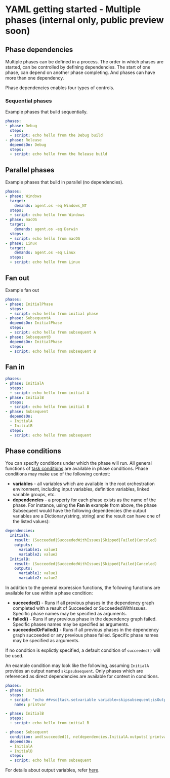 # YAML getting started - Multiple phases (internal only, public preview soon)

## Phase dependencies

Multiple phases can be defined in a process. The order in which phases are started, can be controlled by defining dependencies. The start of one phase, can depend on another phase completing. And phases can have more than one dependency.

Phase dependencies enables four types of controls.

### Sequential phases

Example phases that build sequentially.

```yaml
phases:
- phase: Debug
  steps:
  - script: echo hello from the Debug build
- phase: Release
  dependsOn: Debug
  steps:
  - script: echo hello from the Release build
```

## Parallel phases

Example phases that build in parallel (no dependencies).

```yaml
phases:
- phase: Windows
  target:
    demands: agent.os -eq Windows_NT
  steps:
  - script: echo hello from Windows
- phase: macOS
  target:
    demands: agent.os -eq Darwin
  steps:
  - script: echo hello from macOS
- phase: Linux
  target:
    demands: agent.os -eq Linux
  steps:
  - script: echo hello from Linux
```

## Fan out

Example fan out

```yaml
phases:
- phase: InitialPhase
  steps:
  - script: echo hello from initial phase
- phase: SubsequentA
  dependsOn: InitialPhase
  steps:
  - script: echo hello from subsequent A
- phase: SubsequentB
  dependsOn: InitialPhase
  steps:
  - script: echo hello from subsequent B
```

## Fan in

```yaml
phases:
- phase: InitialA
  steps:
  - script: echo hello from initial A
- phase: InitialB
  steps:
  - script: echo hello from initial B
- phase: Subsequent
  dependsOn:
  - InitialA
  - InitialB
  steps:
  - script: echo hello from subsequent
```

## Phase conditions

You can specify conditions under which the phase will run. All general functions of [task conditions](https://go.microsoft.com/fwlink/?linkid=842996) are available in phase conditions. Phase conditions may make use of the following context:

* **variables** - all variables which are available in the root orchestration environment, including input variables, definition variables, linked variable groups, etc.
* **dependencies** - a property for each phase exists as the name of the phase. For instance, using the **Fan in** example from above, the phase Subsequent would have the following dependencies (the output variables are a Dictionary(string, string) and the result can have one of the listed values):

```yaml
dependencies:
  InitialA:
    result: (Succeeded|SucceededWithIssues|Skipped|Failed|Canceled)
    outputs:
      variable1: value1
      variable2: value2
  InitialB:
    result: (Succeeded|SucceededWithIssues|Skipped|Failed|Canceled)
    outputs:
      variable1: value1
      variable2: value2
```

In addition to the general expression functions, the following functions are available for use within a phase condition:

* **succeeded()** - Runs if all previous phases in the dependency graph completed with a result of Succeeded or SucceededWithIssues. Specific phase names may be specified as arguments.
* **failed()** - Runs if any previous phase in the dependency graph failed. Specific phases names may be specified as arguments.
* **succeededOrFailed()** - Runs if all previous phases in the dependency graph succeeded or any previous phase failed. Specific phase names may be specified as arguments.
<!-- * **canceled()** - Runs if the orchestration plan has been canceled. 
* **always()** - Runs always. -->

If no condition is explictly specified, a default condition of ```succeeded()``` will be used.

An example condition may look like the following, assuming ```InitialA``` provides an output named ```skipsubsequent```. Only phases which are referenced as direct dependencies are available for context in conditions.

```yaml
phases:
- phase: InitialA
  steps:
  - script: "echo ##vso[task.setvariable variable=skipsubsequent;isOutput=true]false"
    name: printvar

- phase: InitialB
  steps:
  - script: echo hello from initial B

- phase: Subsequent
  condition: and(succeeded(), ne(dependencies.InitialA.outputs['printvar.skipsubsequent'], 'true'))
  dependsOn:
  - InitialA
  - InitialB
  steps:
  - script: echo hello from subsequent
```

For details about output variables, refer [here](https://github.com/Microsoft/vsts-agent/blob/master/docs/preview/outputvariable.md#for-ad-hoc-script).
